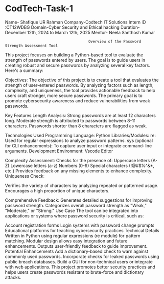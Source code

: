 # CodTech-Task-1
Name- Shafique UR Rahman
Company-Codtech IT Solutions
Intern ID :CT12WDBG
Domain-Cyber Security and Ethical hacking
Duration- December 12th, 2024 to March 12th, 2025
Mentor- Neela Santhosh Kumar


                                          Overview of the Password Strength Assessment Tool



This project focuses on building a Python-based tool to evaluate the strength of passwords entered by users. The goal is to guide users in creating robust and secure passwords by analyzing several key factors. Here's a summary:

Objectives:
The objective of this project is to create a tool that evaluates the strength of user-entered passwords. By analyzing factors such as length, complexity, and uniqueness, the tool provides actionable feedback to help users craft stronger, more secure passwords. The primary goal is to promote cybersecurity awareness and reduce vulnerabilities from weak passwords.

Key Features
Length Analysis:
Strong passwords are at least 12 characters long.
Moderate strength is attributed to passwords between 8-11 characters.
Passwords shorter than 8 characters are flagged as weak.

Technologies Used
Programming Language: Python
Libraries/Modules:
re: Used for regular expressions to analyze password patterns.
sys (optional for CLI enhancements): To capture user input or integrate command-line arguments.
Development Environment: Vscode Editor


Complexity Assessment:
Checks for the presence of:
Uppercase letters (A-Z)
Lowercase letters (a-z)
Numbers (0-9)
Special characters (!@#$%^&*, etc.)
Provides feedback on any missing elements to enhance complexity.
Uniqueness Check:

Verifies the variety of characters by analyzing repeated or patterned usage.
Encourages a high proportion of unique characters. 

Comprehensive Feedback:
Generates detailed suggestions for improving password strength.
Categorizes overall password strength as "Weak," "Moderate," or "Strong."
Use Case
The tool can be integrated into applications or systems where password security is critical, such as:

Account registration forms
Login systems with password change prompts
Educational platforms for teaching cybersecurity practices
Technical Details
Written in Python using regular expressions (re module) for pattern matching.
Modular design allows easy integration and future enhancements.
Outputs user-friendly feedback to guide improvement.
Potential Enhancements
Add a dictionary-based check to warn against commonly used passwords.
Incorporate checks for leaked passwords using public breach databases.
Build a GUI for non-technical users or integrate with web applications.
This project promotes better security practices and helps users create passwords resistant to brute-force and dictionary attacks.
